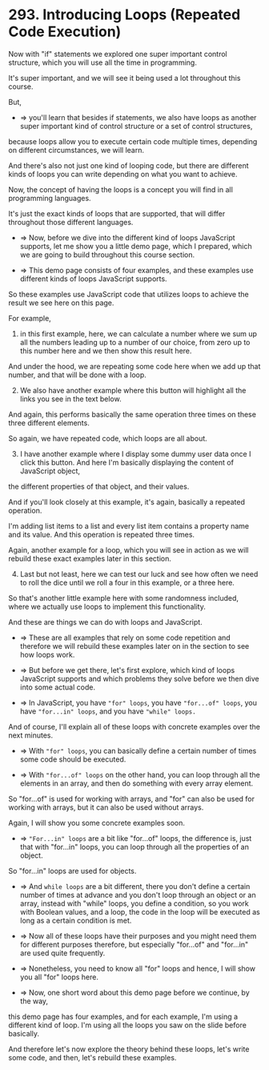 # 293. Introducing Loops (Repeated Code Execution)

Now with "if" statements we explored one super important control structure, which you will use all the time in programming.

It's super important, and we will see it being used a lot throughout this course.

But,

- => you'll learn that besides if statements, we also have loops as another super important kind of control structure or a set of control structures,

because loops allow you to execute certain code multiple times, depending on different circumstances, we will learn.

And there's also not just one kind of looping code, but there are different kinds of loops you can write depending on what you want to achieve.

Now, the concept of having the loops is a concept you will find in all programming languages.

It's just the exact kinds of loops that are supported, that will differ throughout those different languages.

- => Now, before we dive into the different kind of loops JavaScript supports, let me show you a little demo page, which I prepared, which we are going to build throughout this course section.

- => This demo page consists of four examples, and these examples use different kinds of loops JavaScript supports.

So these examples use JavaScript code that utilizes loops to achieve the result we see here on this page.

For example,

1. in this first example, here, we can calculate a number where we sum up all the numbers leading up to a number of our choice, from zero up to this number here and we then show this result here.

And under the hood, we are repeating some code here when we add up that number, and that will be done with a loop.

2. We also have another example where this button will highlight all the links you see in the text below.

And again, this performs basically the same operation three times on these three different elements.

So again, we have repeated code, which loops are all about.

3. I have another example where I display some dummy user data once I click this button. And here I'm basically displaying the content of JavaScript object,

the different properties of that object, and their values.

And if you'll look closely at this example, it's again, basically a repeated operation.

I'm adding list items to a list and every list item contains a property name and its value. And this operation is repeated three times.

Again, another example for a loop, which you will see in action as we will rebuild these exact examples later in this section.

4.  Last but not least, here we can test our luck and see how often we need to roll the dice until we roll a four in this example, or a three here.

So that's another little example here with some randomness included, where we actually use loops to implement this functionality.

And these are things we can do with loops and JavaScript.

- => These are all examples that rely on some code repetition and therefore we will rebuild these examples later on in the section to see how loops work.

- => But before we get there, let's first explore, which kind of loops JavaScript supports and which problems they solve before we then dive into some actual code.

- => In JavaScript, you have `"for" loops`, you have `"for...of" loops`, you have `"for...in" loops`, and you have `"while" loops. `

And of course, I'll explain all of these loops with concrete examples over the next minutes.

- => With `"for" loops`, you can basically define a certain number of times some code should be executed.

- => With `"for...of" loops` on the other hand, you can loop through all the elements in an array, and then do something with every array element.

So "for...of" is used for working with arrays, and "for" can also be used for working with arrays, but it can also be used without arrays.

Again, I will show you some concrete examples soon.

- => `"For...in" loops` are a bit like "for...of" loops, the difference is, just that with "for...in" loops, you can loop through all the properties of an object.

So "for...in" loops are used for objects.

- => And `while loops` are a bit different, there you don't define a certain number of times at advance and you don't loop through an object or an array, instead with "while" loops, you define a condition, so you work with Boolean values, and a loop, the code in the loop will be executed as long as a certain condition is met.

- => Now all of these loops have their purposes and you might need them for different purposes therefore, but especially "for...of" and "for...in" are used quite frequently.

- => Nonetheless, you need to know all "for" loops and hence, I will show you all "for" loops here.

- => Now, one short word about this demo page before we continue, by the way,

this demo page has four examples, and for each example, I'm using a different kind of loop. I'm using all the loops you saw on the slide before basically.

And therefore let's now explore the theory behind these loops, let's write some code, and then, let's rebuild these examples.
